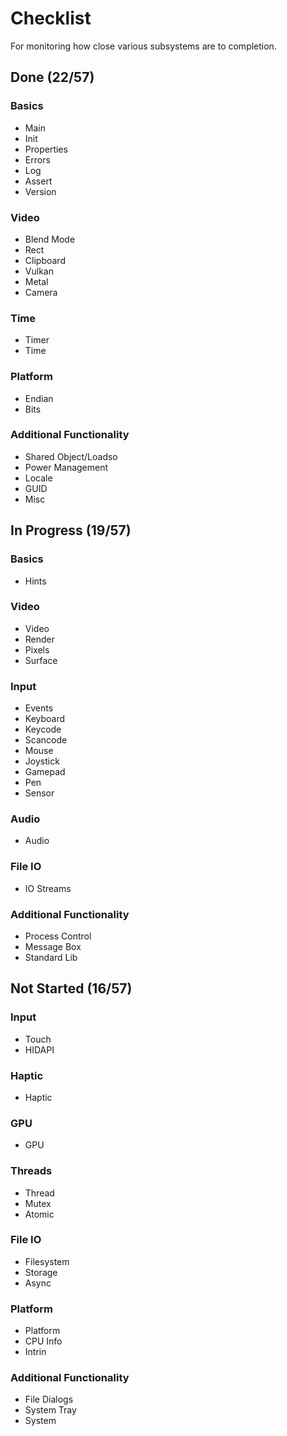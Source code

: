 # Checklist
For monitoring how close various subsystems are to completion.

## Done (22/57)

### Basics
* Main
* Init
* Properties
* Errors
* Log
* Assert
* Version

### Video
* Blend Mode
* Rect
* Clipboard
* Vulkan
* Metal
* Camera

### Time
* Timer
* Time

### Platform
* Endian
* Bits

### Additional Functionality
* Shared Object/Loadso
* Power Management
* Locale
* GUID
* Misc

## In Progress (19/57)

### Basics
* Hints

### Video
* Video
* Render
* Pixels
* Surface

### Input
* Events
* Keyboard
* Keycode
* Scancode
* Mouse
* Joystick
* Gamepad
* Pen
* Sensor

### Audio
* Audio

### File IO
* IO Streams

### Additional Functionality
* Process Control
* Message Box
* Standard Lib

## Not Started (16/57)

### Input
* Touch
* HIDAPI

### Haptic
* Haptic

### GPU
* GPU

### Threads
* Thread
* Mutex
* Atomic

### File IO
* Filesystem
* Storage
* Async

### Platform
* Platform
* CPU Info
* Intrin

### Additional Functionality
* File Dialogs
* System Tray
* System
